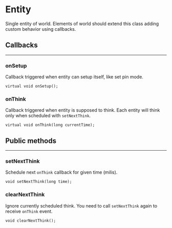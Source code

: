 # Entity

Single entity of world. Elements of world should extend this class adding custom behavior using callbacks.

## <i class="fa fa-exclamation-circle"></i> Callbacks
---

### onSetup

Callback triggered when entity can setup itself, like set pin mode.

    virtual void onSetup();
        
### onThink

Callback triggered when entity is supposed to think.
Each entity will think only when scheduled with `setNextThink`.

    virtual void onThink(long currentTime);
    
## <i class="fa fa-code"></i> Public methods
---

### setNextThink

Schedule next `onThink` callback for given time (milis).

    void setNextThink(long time);
    
### clearNextThink

Ignore currently scheduled think. You need to call `setNextThink` again to receive `onThink` event.

    void clearNextThink();

